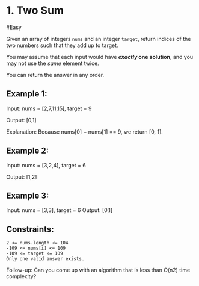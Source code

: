 # 1. Two Sum
#Easy

Given an array of integers ``nums`` and an integer ``target``, return indices of the two numbers such that they add up to target.

You may assume that each input would have ***exactly* one solution**, and you may not use the *same* element twice.

You can return the answer in any order.

 

## Example 1:

Input: nums = [2,7,11,15], target = 9

Output: [0,1]

Explanation: Because nums[0] + nums[1] == 9, we return [0, 1].

## Example 2:

Input: nums = [3,2,4], target = 6

Output: [1,2]

## Example 3:

Input: nums = [3,3], target = 6
Output: [0,1]


## Constraints:

    2 <= nums.length <= 104
    -109 <= nums[i] <= 109
    -109 <= target <= 109
    Only one valid answer exists.


Follow-up: Can you come up with an algorithm that is less than O(n2) time complexity?
